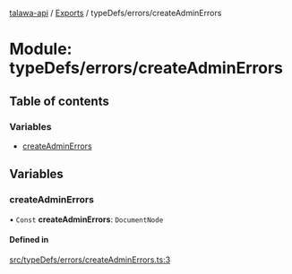 [talawa-api](../README.md) / [Exports](../modules.md) / typeDefs/errors/createAdminErrors

# Module: typeDefs/errors/createAdminErrors

## Table of contents

### Variables

- [createAdminErrors](typeDefs_errors_createAdminErrors.md#createadminerrors)

## Variables

### createAdminErrors

• `Const` **createAdminErrors**: `DocumentNode`

#### Defined in

[src/typeDefs/errors/createAdminErrors.ts:3](https://github.com/PalisadoesFoundation/talawa-api/blob/4c7d3ea/src/typeDefs/errors/createAdminErrors.ts#L3)
